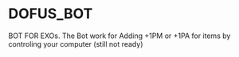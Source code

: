 # DOFUS_BOT
BOT FOR EXOs.
The Bot work for Adding +1PM or +1PA for items by controling your computer (still not ready)
